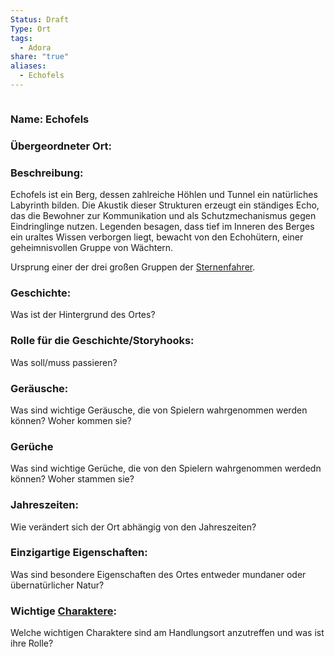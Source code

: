 ```yaml
---
Status: Draft
Type: Ort
tags:
  - Adora
share: "true"
aliases:
  - Echofels
---
```

```table-of-contents
```



### Name: Echofels

### Übergeordneter Ort: 

### Beschreibung:
Echofels ist ein Berg, dessen zahlreiche Höhlen und Tunnel ein natürliches Labyrinth bilden. Die Akustik dieser Strukturen erzeugt ein ständiges Echo, das die Bewohner zur Kommunikation und als Schutzmechanismus gegen Eindringlinge nutzen. Legenden besagen, dass tief im Inneren des Berges ein uraltes Wissen verborgen liegt, bewacht von den Echohütern, einer geheimnisvollen Gruppe von Wächtern.

Ursprung einer der drei großen Gruppen der [Sternenfahrer](../../../Kulturen/Die%20Sternenfahrer.md). 

### Geschichte: 
Was ist der Hintergrund des Ortes? 



### Rolle für die Geschichte/Storyhooks:
Was soll/muss passieren?

### Geräusche:
Was sind wichtige Geräusche, die von Spielern wahrgenommen werden können? Woher kommen sie?

### Gerüche
Was sind wichtige Gerüche, die von den Spielern wahrgenommen werdedn können? Woher stammen sie? 


### Jahreszeiten: 
Wie verändert sich der Ort abhängig von den Jahreszeiten? 


### Einzigartige Eigenschaften:
Was sind besondere Eigenschaften des Ortes entweder mundaner oder übernatürlicher Natur? 


### Wichtige [Charaktere](../../../../../Charaktere.md):
Welche wichtigen Charaktere sind am Handlungsort anzutreffen und was ist ihre Rolle? 


